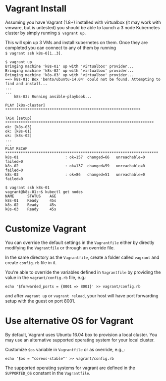 Vagrant Install
=================

Assuming you have Vagrant (1.8+) installed with virtualbox (it may work
with vmware, but is untested) you should be able to launch a 3 node
Kubernetes cluster by simply running `$ vagrant up`.<br />

This will spin up 3 VMs and install kubernetes on them.  Once they are
completed you can connect to any of them by running <br />
`$ vagrant ssh k8s-0[1..3]`.

```
$ vagrant up
Bringing machine 'k8s-01' up with 'virtualbox' provider...
Bringing machine 'k8s-02' up with 'virtualbox' provider...
Bringing machine 'k8s-03' up with 'virtualbox' provider...
==> k8s-01: Box 'bento/ubuntu-14.04' could not be found. Attempting to find and install...
...
...
    k8s-03: Running ansible-playbook...

PLAY [k8s-cluster] *************************************************************

TASK [setup] *******************************************************************
ok: [k8s-03]
ok: [k8s-01]
ok: [k8s-02]
...
...
PLAY RECAP *********************************************************************
k8s-01                     : ok=157  changed=66   unreachable=0    failed=0
k8s-02                     : ok=137  changed=59   unreachable=0    failed=0
k8s-03                     : ok=86   changed=51   unreachable=0    failed=0

$ vagrant ssh k8s-01
vagrant@k8s-01:~$ kubectl get nodes
NAME      STATUS    AGE
k8s-01    Ready     45s
k8s-02    Ready     45s
k8s-03    Ready     45s
```

Customize Vagrant
=================

You can override the default settings in the `Vagrantfile` either by directly modifying the `Vagrantfile`
or through an override file.

In the same directory as the `Vagrantfile`, create a folder called `vagrant` and create `config.rb` file in it.

You're able to override the variables defined in `Vagrantfile` by providing the value in the `vagrant/config.rb` file,
e.g.:

    echo '$forwarded_ports = {8001 => 8001}' >> vagrant/config.rb

and after `vagrant up` or `vagrant reload`, your host will have port forwarding setup with the guest on port 8001.

Use alternative OS for Vagrant
==============================

By default, Vagrant uses Ubuntu 16.04 box to provision a local cluster. You may use an alternative supported
operating system for your local cluster.

Customize `$os` variable in `Vagrantfile` or as override, e.g.,:

    echo '$os = "coreos-stable"' >> vagrant/config.rb


The supported operating systems for vagrant are defined in the `SUPPORTED_OS` constant in the `Vagrantfile`.
